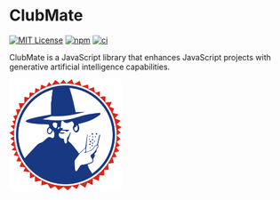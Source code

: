 # ClubMate


[![MIT License](https://img.shields.io/badge/License-MIT-green.svg)](https://choosealicense.com/licenses/mit/)
[![npm](https://img.shields.io/npm/v/clubmate)](https://www.npmjs.com/package/clubmate)
[![ci](https://github.com/kherkeladze/clubmate/actions/workflows/main.yml/badge.svg)](https://github.com/kherkeladze/clubmate/actions/workflows/main.yml/badge.svg)

ClubMate is a JavaScript library that enhances JavaScript projects with generative artificial intelligence capabilities.

<img src="logo.png" alt="clubmate" height="200px" >
